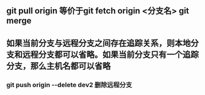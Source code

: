 ##  git pull origin <branch> 等价于git fetch origin <分支名> git merge <branch>
##  如果当前分支与远程分支之间存在追踪关系，则本地分支和远程分支都可以省略。如果当前分支只有一个追踪分支，那么主机名都可以省略
### git push origin --delete dev2 删除远程分支